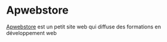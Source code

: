 # Apwebstore
<a href="https://apwebstore.tk" target="_blank">Apwebstore</a> est un petit site web qui diffuse des formations en développement web
